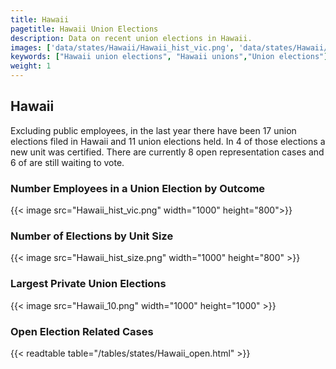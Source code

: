 ```yaml
---
title: Hawaii
pagetitle: Hawaii Union Elections
description: Data on recent union elections in Hawaii.
images: ['data/states/Hawaii/Hawaii_hist_vic.png', 'data/states/Hawaii/Hawaii_hist_size.png', 'data/states/Hawaii/Hawaii_10.png']
keywords: ["Hawaii union elections", "Hawaii unions","Union elections"]
weight: 1
---
```

##  Hawaii

Excluding public employees, in the last year there have been 17 union elections filed in Hawaii and 11 union elections held. In 4 of those elections a new unit was certified. There are currently 8 open representation cases and 6 of are still waiting to vote.

### Number Employees in a Union Election by Outcome
{{< image src="Hawaii_hist_vic.png" width="1000" height="800">}}

### Number of Elections by Unit Size
{{< image src="Hawaii_hist_size.png" width="1000" height="800" >}}

### Largest Private Union Elections
{{< image src="Hawaii_10.png" width="1000" height="1000"  >}}

### Open Election Related Cases
{{< readtable table="/tables/states/Hawaii_open.html" >}}

